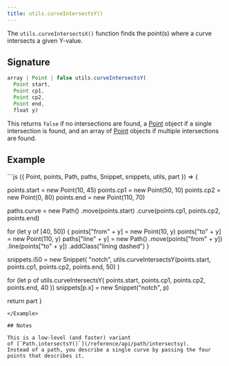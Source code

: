 ```yaml
---
title: utils.curveIntersectsY()
---
```


The `utils.curveIntersectsX()` function finds the point(s) where a curve
intersects a given Y-value.

## Signature

```js
array | Point | false utils.curveIntersectsY(
  Point start, 
  Point cp1,
  Point cp2,
  Point end,
  float y)
```

This returns `false` if no intersections are found,
a [Point](/reference/api/point/) object if
a single intersection is found, and an array
of [Point](/reference/api/point/) objects if
multiple intersections are found.


## Example
<Example caption="A Utils.curveIntersectY() example">
```js
({ Point, points, Path, paths, Snippet, snippets, utils, part }) => {

  points.start = new Point(10, 45)
  points.cp1 = new Point(50, 10)
  points.cp2 = new Point(0, 80)
  points.end = new Point(110, 70)
  
  paths.curve = new Path()
    .move(points.start)
    .curve(points.cp1, points.cp2, points.end)
  
  for (let y of [40, 50]) {
    points["from" + y] = new Point(10, y)
    points["to" + y] = new Point(110, y)
    paths["line" + y] = new Path()
      .move(points["from" + y])
      .line(points["to" + y])
      .addClass("lining dashed")
  }
  
  snippets.i50 = new Snippet(
    "notch",
    utils.curveIntersectsY(points.start, points.cp1, points.cp2, points.end, 50)
  )
  
  for (let p of utils.curveIntersectsY(
    points.start,
    points.cp1,
    points.cp2,
    points.end,
    40
  ))
  snippets[p.x] = new Snippet("notch", p)

  return part
}
```
</Example>

## Notes

This is a low-level (and faster) variant
of [`Path.intersectsY()`](/reference/api/path/intersectsy).
Instead of a path, you describe a single curve by passing the four
points that describes it.


